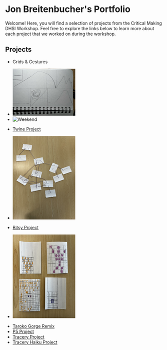 # Jon Breitenbucher's Portfolio

Welcome! Here, you will find a selection of projects from the Critical Making DHSI Workshop. Feel free to explore the links below to learn more about each project that we worked on during the workshop.

## Projects

* Grids & Gestures
 - <img src="day.jpeg" alt="Typical day" width="200">
 - <img src="weekend.jpeg" alt="Weekend" width="200">
* [Twine Project](Twine_Project/MysteryHouse.html)
 - <img src="Twine_Project/twine.jpg" alt="Twine plan" width="200">
* [Bitsy Project](Bitsy/apple_picking.html)
 - <img src="Bitsy/bitsy.jpg" alt="Bitsy plan" width="200">
* [Taroko Gorge Remix](Taroko_Remix/Taroko%20Gorge.html)
* [P5 Project](P5/index.html)
* [Tracery Project](Tracery/Tracery%20to%20HTML%20Template.html)
* [Tracery Haiku Project](Tracery/tracery-haiku/index.html)
